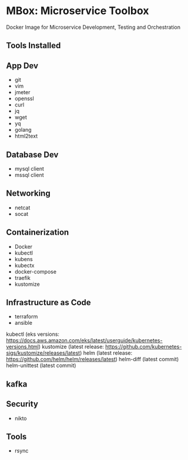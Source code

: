 # MBox: Microservice Toolbox
Docker Image for Microservice Development, Testing and Orchestration

## Tools Installed

## App Dev
* git
* vim
* jmeter
* openssl
* curl
* jq
* wget
* yq
* golang
* html2text

## Database Dev
* mysql client
* mssql client

## Networking
* netcat
* socat

## Containerization
* Docker
* kubectl
* kubens
* kubectx
* docker-compose
* traefik
* kustomize

## Infrastructure as Code
* terraform
* ansible

kubectl (eks versions: https://docs.aws.amazon.com/eks/latest/userguide/kubernetes-versions.html)
kustomize (latest release: https://github.com/kubernetes-sigs/kustomize/releases/latest)
helm (latest release: https://github.com/helm/helm/releases/latest)
helm-diff (latest commit)
helm-unittest (latest commit)

## kafka

## Security
* nikto

## Tools
* rsync